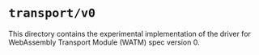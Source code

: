 # `transport/v0`

This directory contains the experimental implementation of the driver for WebAssembly Transport Module (WATM) spec version 0.
